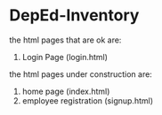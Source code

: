 # DepEd-Inventory

the html pages that are ok are:
1. Login Page (login.html)

the html pages under construction are:
1. home page (index.html)
2. employee registration (signup.html)
